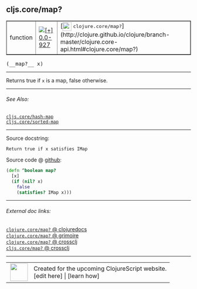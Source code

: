 ## cljs.core/map?



 <table border="1">
<tr>
<td>function</td>
<td><a href="https://github.com/cljsinfo/cljs-api-docs/tree/0.0-927"><img valign="middle" alt="[+] 0.0-927" title="Added in 0.0-927" src="https://img.shields.io/badge/+-0.0--927-lightgrey.svg"></a> </td>
<td>
[<img height="24px" valign="middle" src="http://i.imgur.com/1GjPKvB.png"> <samp>clojure.core/map?</samp>](http://clojure.github.io/clojure/branch-master/clojure.core-api.html#clojure.core/map?)
</td>
</tr>
</table>


 <samp>
(__map?__ x)<br>
</samp>

---

Returns true if `x` is a map, false otherwise.

---


###### See Also:

[`cljs.core/hash-map`](cljs.core_hash-map.md)<br>
[`cljs.core/sorted-map`](cljs.core_sorted-map.md)<br>

---


Source docstring:

```
Return true if x satisfies IMap
```


Source code @ [github](https://github.com/clojure/clojurescript/blob/r2202/src/cljs/cljs/core.cljs#L1167-L1172):

```clj
(defn ^boolean map?
  [x]
  (if (nil? x)
    false
    (satisfies? IMap x)))
```

<!--
Repo - tag - source tree - lines:

 <pre>
clojurescript @ r2202
└── src
    └── cljs
        └── cljs
            └── <ins>[core.cljs:1167-1172](https://github.com/clojure/clojurescript/blob/r2202/src/cljs/cljs/core.cljs#L1167-L1172)</ins>
</pre>

-->

---



###### External doc links:

[`clojure.core/map?` @ clojuredocs](http://clojuredocs.org/clojure.core/map_q)<br>
[`clojure.core/map?` @ grimoire](http://conj.io/store/v1/org.clojure/clojure/1.7.0-beta3/clj/clojure.core/map%3F/)<br>
[`clojure.core/map?` @ crossclj](http://crossclj.info/fun/clojure.core/map%3F.html)<br>
[`cljs.core/map?` @ crossclj](http://crossclj.info/fun/cljs.core.cljs/map%3F.html)<br>

---

 <table>
<tr><td>
<img valign="middle" align="right" width="48px" src="http://i.imgur.com/Hi20huC.png">
</td><td>
Created for the upcoming ClojureScript website.<br>
[edit here] | [learn how]
</td></tr></table>

[edit here]:https://github.com/cljsinfo/cljs-api-docs/blob/master/cljsdoc/cljs.core_mapQMARK.cljsdoc
[learn how]:https://github.com/cljsinfo/cljs-api-docs/wiki/cljsdoc-files

<!--

This information was too distracting to show to readers, but I'll leave it
commented here since it is helpful to:

- pretty-print the data used to generate this document
- and show how to retrieve that data



The API data for this symbol:

```clj
{:description "Returns true if `x` is a map, false otherwise.",
 :return-type boolean,
 :ns "cljs.core",
 :name "map?",
 :signature ["[x]"],
 :history [["+" "0.0-927"]],
 :type "function",
 :related ["cljs.core/hash-map" "cljs.core/sorted-map"],
 :full-name-encode "cljs.core_mapQMARK",
 :source {:code "(defn ^boolean map?\n  [x]\n  (if (nil? x)\n    false\n    (satisfies? IMap x)))",
          :title "Source code",
          :repo "clojurescript",
          :tag "r2202",
          :filename "src/cljs/cljs/core.cljs",
          :lines [1167 1172]},
 :full-name "cljs.core/map?",
 :clj-symbol "clojure.core/map?",
 :docstring "Return true if x satisfies IMap"}

```

Retrieve the API data for this symbol:

```clj
;; from Clojure REPL
(require '[clojure.edn :as edn])
(-> (slurp "https://raw.githubusercontent.com/cljsinfo/cljs-api-docs/catalog/cljs-api.edn")
    (edn/read-string)
    (get-in [:symbols "cljs.core/map?"]))
```

-->
